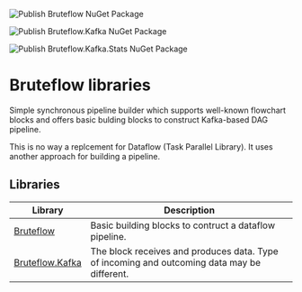 ![Publish Bruteflow NuGet Package](https://github.com/xtrmstep/Bruteflow/workflows/Publish%20Bruteflow%20NuGet%20Package/badge.svg)

![Publish Bruteflow.Kafka NuGet Package](https://github.com/xtrmstep/Bruteflow/workflows/Publish%20Bruteflow.Kafka%20NuGet%20Package/badge.svg)

![Publish Bruteflow.Kafka.Stats NuGet Package](https://github.com/xtrmstep/Bruteflow/workflows/Publish%20Bruteflow.Kafka.Stats%20NuGet%20Package/badge.svg)

# Bruteflow libraries

Simple synchronous pipeline builder which supports well-known flowchart blocks and offers basic bulding blocks to construct Kafka-based DAG pipeline.

This is no way a replcement for Dataflow (Task Parallel Library). It uses another approach for building a pipeline.

## Libraries

| Library | Description |
| ------ | ------ |
| [Bruteflow](src/Bruteflow/README.md) | Basic building blocks to contruct a dataflow pipeline. |
| [Bruteflow.Kafka](src/Bruteflow.Kafka/README.md) | The block receives and produces data. Type of incoming and outcoming data may be different. |
